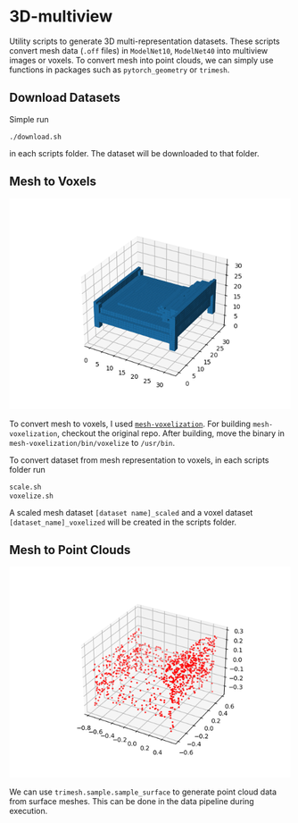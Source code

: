 # 3D-multiview
Utility scripts to generate 3D multi-representation datasets. These scripts convert mesh data (`.off` files) in `ModelNet10`, `ModelNet40` into multiview images or voxels. To convert mesh into point clouds, we can simply use functions in packages such as `pytorch_geometry` or `trimesh`.

## Download Datasets
Simple run

```
./download.sh
```

in each scripts folder. The dataset will be downloaded to that folder.

## Mesh to Voxels

<p align="center" width=400>
    <img src="./images/bed_voxel.png">
</p>

To convert mesh to voxels, I used [`mesh-voxelization`](https://github.com/davidstutz/mesh-voxelization). For building `mesh-voxelization`, checkout the original repo. After building, move the binary in `mesh-voxelization/bin/voxelize` to `/usr/bin`.
   
To convert dataset from mesh representation to voxels, in each scripts folder run

```
scale.sh
voxelize.sh
```
A scaled mesh dataset `[dataset name]_scaled` and a voxel dataset `[dataset_name]_voxelized` will be created in the scripts folder.

## Mesh to Point Clouds

<p align="center" width=400>
    <img src="./images/bed_pc.png">
</p>

We can use `trimesh.sample.sample_surface` to generate point cloud data from surface meshes. This can be done in the data pipeline during execution.